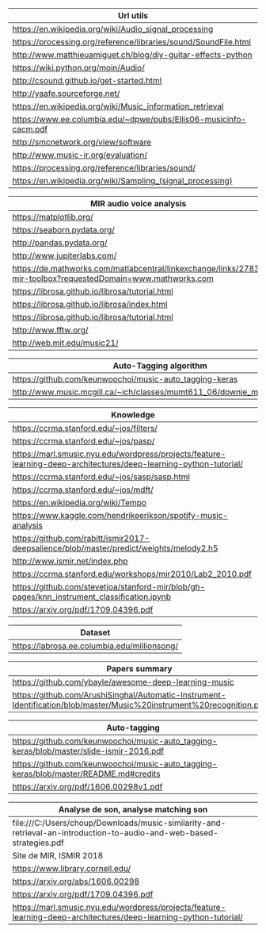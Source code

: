 | Url utils |
|----------|
| https://en.wikipedia.org/wiki/Audio_signal_processing |
| https://processing.org/reference/libraries/sound/SoundFile.html |
| http://www.matthieuamiguet.ch/blog/diy-guitar-effects-python |
| https://wiki.python.org/moin/Audio/ |
| http://csound.github.io/get-started.html |
| http://yaafe.sourceforge.net/ |
| https://en.wikipedia.org/wiki/Music_information_retrieval |
| https://www.ee.columbia.edu/~dpwe/pubs/Ellis06-musicinfo-cacm.pdf |
| http://smcnetwork.org/view/software |
| http://www.music-ir.org/evaluation/ |
| https://processing.org/reference/libraries/sound/ |
| https://en.wikipedia.org/wiki/Sampling_(signal_processing) |

| MIR audio voice analysis|
|----------|
| https://matplotlib.org/ |
| https://seaborn.pydata.org/ |
| http://pandas.pydata.org/ |
| http://www.jupiterlabs.com/ |
| https://de.mathworks.com/matlabcentral/linkexchange/links/2783-mir-toolbox?requestedDomain=www.mathworks.com |
| https://librosa.github.io/librosa/tutorial.html |
| https://librosa.github.io/librosa/index.html |
| https://librosa.github.io/librosa/tutorial.html |
| http://www.fftw.org/ |
| http://web.mit.edu/music21/ |

| Auto-Tagging algorithm |
|----------|
| https://github.com/keunwoochoi/music-auto_tagging-keras |
| http://www.music.mcgill.ca/~ich/classes/mumt611_06/downie_mir_arist37.pdf |


| Knowledge |
|----------|
| https://ccrma.stanford.edu/~jos/filters/  |
| https://ccrma.stanford.edu/~jos/pasp/  |
| https://marl.smusic.nyu.edu/wordpress/projects/feature-learning-deep-architectures/deep-learning-python-tutorial/  |
| https://ccrma.stanford.edu/~jos/sasp/sasp.html  |
| https://ccrma.stanford.edu/~jos/mdft/  |
|  https://en.wikipedia.org/wiki/Tempo |
|  https://www.kaggle.com/hendrikeerikson/spotify-music-analysis |
|  https://github.com/rabitt/ismir2017-deepsalience/blob/master/predict/weights/melody2.h5 |
| http://www.ismir.net/index.php  |
| https://ccrma.stanford.edu/workshops/mir2010/Lab2_2010.pdf |
| https://github.com/stevetjoa/stanford-mir/blob/gh-pages/knn_instrument_classification.ipynb |
| https://arxiv.org/pdf/1709.04396.pdf |

| Dataset |
|----------|
| https://labrosa.ee.columbia.edu/millionsong/  |


| Papers summary |
|----------|
| https://github.com/ybayle/awesome-deep-learning-music  |
| https://github.com/ArushiSinghal/Automatic-Instrument-Identification/blob/master/Music%20instrument%20recognition.pdf  |

| Auto-tagging |
|----------|
| https://github.com/keunwoochoi/music-auto_tagging-keras/blob/master/slide-ismir-2016.pdf |
| https://github.com/keunwoochoi/music-auto_tagging-keras/blob/master/README.md#credits |
| https://arxiv.org/pdf/1606.00298v1.pdf |

| Analyse de son, analyse matching son |
|----------|
| file:///C:/Users/choup/Downloads/music-similarity-and-retrieval-an-introduction-to-audio-and-web-based-strategies.pdf |
| Site de MIR, ISMIR 2018 |
| https://www.library.cornell.edu/ |
| https://arxiv.org/abs/1606.00298 |
| https://arxiv.org/pdf/1709.04396.pdf |
| https://marl.smusic.nyu.edu/wordpress/projects/feature-learning-deep-architectures/deep-learning-python-tutorial/ |
